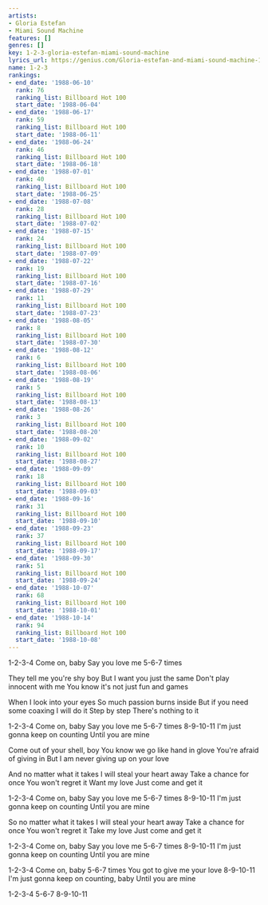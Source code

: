 ```yaml
---
artists:
- Gloria Estefan
- Miami Sound Machine
features: []
genres: []
key: 1-2-3-gloria-estefan-miami-sound-machine
lyrics_url: https://genius.com/Gloria-estefan-and-miami-sound-machine-1-2-3-lyrics
name: 1-2-3
rankings:
- end_date: '1988-06-10'
  rank: 76
  ranking_list: Billboard Hot 100
  start_date: '1988-06-04'
- end_date: '1988-06-17'
  rank: 59
  ranking_list: Billboard Hot 100
  start_date: '1988-06-11'
- end_date: '1988-06-24'
  rank: 46
  ranking_list: Billboard Hot 100
  start_date: '1988-06-18'
- end_date: '1988-07-01'
  rank: 40
  ranking_list: Billboard Hot 100
  start_date: '1988-06-25'
- end_date: '1988-07-08'
  rank: 28
  ranking_list: Billboard Hot 100
  start_date: '1988-07-02'
- end_date: '1988-07-15'
  rank: 24
  ranking_list: Billboard Hot 100
  start_date: '1988-07-09'
- end_date: '1988-07-22'
  rank: 19
  ranking_list: Billboard Hot 100
  start_date: '1988-07-16'
- end_date: '1988-07-29'
  rank: 11
  ranking_list: Billboard Hot 100
  start_date: '1988-07-23'
- end_date: '1988-08-05'
  rank: 8
  ranking_list: Billboard Hot 100
  start_date: '1988-07-30'
- end_date: '1988-08-12'
  rank: 6
  ranking_list: Billboard Hot 100
  start_date: '1988-08-06'
- end_date: '1988-08-19'
  rank: 5
  ranking_list: Billboard Hot 100
  start_date: '1988-08-13'
- end_date: '1988-08-26'
  rank: 3
  ranking_list: Billboard Hot 100
  start_date: '1988-08-20'
- end_date: '1988-09-02'
  rank: 10
  ranking_list: Billboard Hot 100
  start_date: '1988-08-27'
- end_date: '1988-09-09'
  rank: 18
  ranking_list: Billboard Hot 100
  start_date: '1988-09-03'
- end_date: '1988-09-16'
  rank: 31
  ranking_list: Billboard Hot 100
  start_date: '1988-09-10'
- end_date: '1988-09-23'
  rank: 37
  ranking_list: Billboard Hot 100
  start_date: '1988-09-17'
- end_date: '1988-09-30'
  rank: 51
  ranking_list: Billboard Hot 100
  start_date: '1988-09-24'
- end_date: '1988-10-07'
  rank: 68
  ranking_list: Billboard Hot 100
  start_date: '1988-10-01'
- end_date: '1988-10-14'
  rank: 94
  ranking_list: Billboard Hot 100
  start_date: '1988-10-08'
---
```

1-2-3-4
Come on, baby
Say you love me
5-6-7 times


They tell me you're shy boy
But I want you just the same
Don't play innocent with me
You know it's not just fun and games


When I look into your eyes
So much passion burns inside
But if you need some coaxing
I will do it
Step by step
There's nothing to it


1-2-3-4
Come on, baby
Say you love me
5-6-7 times
8-9-10-11
I'm just gonna keep on counting
Until you are mine


Come out of your shell, boy
You know we go like hand in glove
You're afraid of giving in
But I am never giving up on your love


And no matter what it takes
I will steal your heart away
Take a chance for once
You won't regret it
Want my love
Just come and get it


1-2-3-4
Come on, baby
Say you love me
5-6-7 times
8-9-10-11
I'm just gonna keep on counting
Until you are mine

So no matter what it takes
I will steal your heart away
Take a chance for once
You won't regret it
Take my love
Just come and get it


1-2-3-4
Come on, baby
Say you love me
5-6-7 times
8-9-10-11
I'm just gonna keep on counting
Until you are mine

1-2-3-4
Come on, baby
5-6-7 times
You got to give me your love
8-9-10-11
I'm just gonna keep on counting, baby
Until you are mine

1-2-3-4
5-6-7
8-9-10-11
